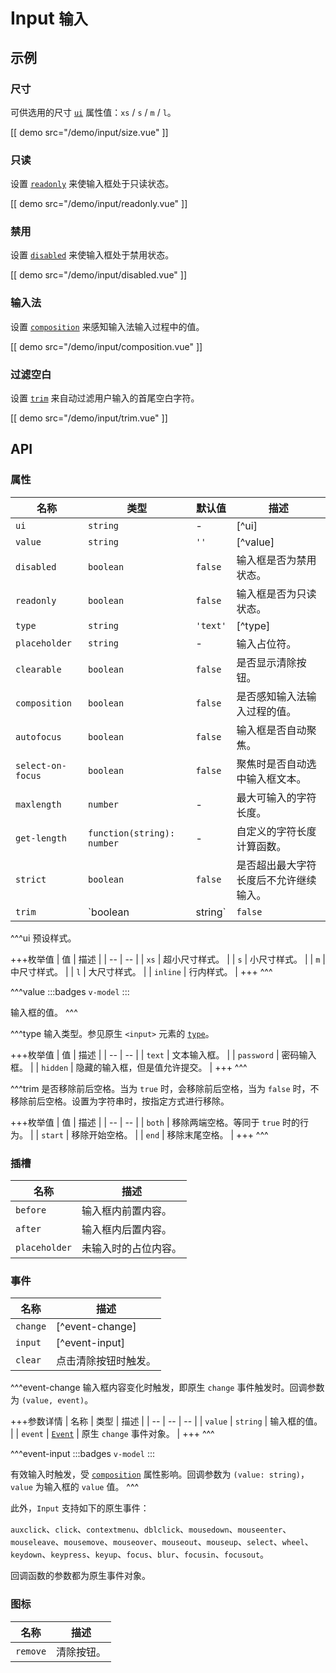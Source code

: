 # Input <small>输入</small>

## 示例

### 尺寸

可供选用的尺寸 [`ui`](#props-ui) 属性值：`xs` / `s` / `m` / `l`。

[[ demo src="/demo/input/size.vue" ]]

### 只读

设置 [`readonly`](#props-readonly) 来使输入框处于只读状态。

[[ demo src="/demo/input/readonly.vue" ]]

### 禁用

设置 [`disabled`](#props-disabled) 来使输入框处于禁用状态。

[[ demo src="/demo/input/disabled.vue" ]]

### 输入法

设置 [`composition`](#props-composition) 来感知输入法输入过程中的值。

[[ demo src="/demo/input/composition.vue" ]]

### 过滤空白

设置 [`trim`](#props-trim) 来自动过滤用户输入的首尾空白字符。

[[ demo src="/demo/input/trim.vue" ]]

## API

### 属性

| 名称 | 类型 | 默认值 | 描述 |
| -- | -- | -- | -- |
| ``ui`` | `string` | - | [^ui] |
| ``value`` | `string` | `''` | [^value] |
| ``disabled`` | `boolean` | `false` | 输入框是否为禁用状态。 |
| ``readonly`` | `boolean` | `false` | 输入框是否为只读状态。 |
| ``type`` | `string` | `'text'` | [^type] |
| ``placeholder`` | `string` | - | 输入占位符。 |
| ``clearable`` | `boolean` | `false` | 是否显示清除按钮。 |
| ``composition`` | `boolean` | `false` | 是否感知输入法输入过程的值。 |
| ``autofocus`` | `boolean` | `false` | 输入框是否自动聚焦。 |
| ``select-on-focus`` | `boolean` | `false` | 聚焦时是否自动选中输入框文本。 |
| ``maxlength`` | `number` | - | 最大可输入的字符长度。 |
| ``get-length`` | `function(string): number` | - | 自定义的字符长度计算函数。 |
| ``strict`` | `boolean` | `false` | 是否超出最大字符长度后不允许继续输入。 |
| ``trim`` | `boolean | string` | `false` | [^trim] |

^^^ui
预设样式。

+++枚举值
| 值 | 描述 |
| -- | -- |
| `xs` | 超小尺寸样式。 |
| `s` | 小尺寸样式。 |
| `m` | 中尺寸样式。 |
| `l` | 大尺寸样式。 |
| `inline` | 行内样式。 |
+++
^^^

^^^value
:::badges
`v-model`
:::

输入框的值。
^^^

^^^type
输入类型。参见原生 `<input>` 元素的 [`type`](https://developer.mozilla.org/zh-CN/docs/Web/HTML/Element/Input#attr-type)。

+++枚举值
| 值 | 描述 |
| -- | -- |
| `text` | 文本输入框。 |
| `password` | 密码输入框。 |
| `hidden` | 隐藏的输入框，但是值允许提交。 |
+++
^^^

^^^trim
是否移除前后空格。当为 `true` 时，会移除前后空格，当为 `false` 时，不移除前后空格。设置为字符串时，按指定方式进行移除。

+++枚举值
| 值 | 描述 |
| -- | -- |
| `both` | 移除两端空格。等同于 `true` 时的行为。 |
| `start` | 移除开始空格。 |
| `end` | 移除末尾空格。 |
+++
^^^

### 插槽

| 名称 | 描述 |
| -- | -- |
| ``before`` | 输入框内前置内容。 |
| ``after`` | 输入框内后置内容。 |
| ``placeholder`` | 未输入时的占位内容。 |

### 事件

| 名称 | 描述 |
| -- | -- |
| ``change`` | [^event-change] |
| ``input`` | [^event-input] |
| ``clear`` | 点击清除按钮时触发。 |

^^^event-change
输入框内容变化时触发，即原生 `change` 事件触发时。回调参数为 `(value, event)`。

+++参数详情
| 名称 | 类型 | 描述 |
| -- | -- | -- |
| `value` | `string` | 输入框的值。 |
| `event` | [`Event`](https://developer.mozilla.org/zh-CN/docs/Web/Events/change) | 原生 `change` 事件对象。 |
+++
^^^

^^^event-input
:::badges
`v-model`
:::

有效输入时触发，受 [`composition`](#props-composition) 属性影响。回调参数为 `(value: string)`，`value` 为输入框的 `value` 值。
^^^

此外，`Input` 支持如下的原生事件：

`auxclick`、`click`、`contextmenu`、`dblclick`、`mousedown`、`mouseenter`、`mouseleave`、`mousemove`、`mouseover`、`mouseout`、`mouseup`、`select`、`wheel`、`keydown`、`keypress`、`keyup`、`focus`、`blur`、`focusin`、`focusout`。

回调函数的参数都为原生事件对象。

### 图标

| 名称 | 描述 |
| -- | -- |
| ``remove`` | 清除按钮。 |
